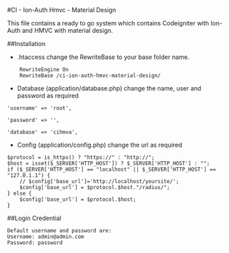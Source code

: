 
#CI - Ion-Auth Hmvc - Material Design

This file contains a ready to go system which contains Codeigniter with Ion-Auth and HMVC with material design.

##Installation

- .htaccess
change the RewriteBase to your base folder name.
```
    RewriteEngine On
    RewriteBase /ci-ion-auth-hmvc-material-design/
```

- Database (application/database.php)
change the name, user and password as required
```
'username' => 'root',

'password' => '',

'database' => 'cihmva',
```

- Config (application/config.php)
change the url as required
```
$protocol = is_https() ? "https://" : "http://";
$host = isset($_SERVER['HTTP_HOST']) ? $_SERVER['HTTP_HOST'] : "";
if ($_SERVER['HTTP_HOST'] == "localhost" || $_SERVER['HTTP_HOST'] == "127.0.1.1") {
    // $config['base_url']='http://localhost/yoursite/';
    $config['base_url'] = $protocol.$host."/radius/";
} else {
    $config['base_url'] = $protocol.$host;
}
```

##Login Credential
```
Default username and password are:
Username: admin@admin.com
Password: password
```